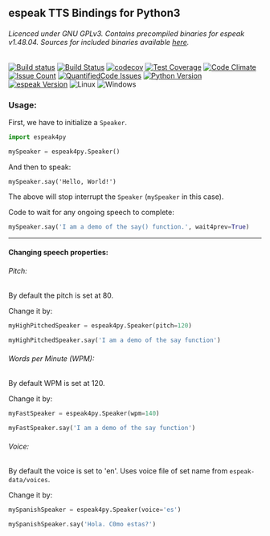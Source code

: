 ## espeak TTS Bindings for Python3

###### Licenced under GNU GPLv3. Contains precompiled binaries for espeak v1.48.04. Sources for included binaries available [here](http://espeak.sourceforge.net/).
[![Build status](https://ci.appveyor.com/api/projects/status/o2j9pe6sttd0j684?svg=true)](https://ci.appveyor.com/project/sayak-brm/espeak4py) [![Build Status](https://travis-ci.org/sayak-brm/espeak4py.svg?branch=master)](https://travis-ci.org/sayak-brm/espeak4py) [![codecov](https://codecov.io/gh/sayak-brm/espeak4py/branch/master/graph/badge.svg)](https://codecov.io/gh/sayak-brm/espeak4py)
 [![Test Coverage](https://codeclimate.com/github/sayak-brm/espeak4py/badges/coverage.svg)](https://codeclimate.com/github/sayak-brm/espeak4py/coverage) [![Code Climate](https://codeclimate.com/github/sayak-brm/espeak4py/badges/gpa.svg)](https://codeclimate.com/github/sayak-brm/espeak4py) [![Issue Count](https://codeclimate.com/github/sayak-brm/espeak4py/badges/issue_count.svg)](https://codeclimate.com/github/sayak-brm/espeak4py) [![QuantifiedCode Issues](https://www.quantifiedcode.com/api/v1/project/bf3ba612b8c04e07beb901dcbbe4b325/badge.svg)](https://www.quantifiedcode.com/app/project/bf3ba612b8c04e07beb901dcbbe4b325) [![Python Version](https://img.shields.io/badge/Python-3-brightgreen.svg)](https://www.python.org/download/releases/3.0/) [![espeak Version](https://img.shields.io/badge/espeak-v1.48.04-brightgreen.svg)](http://espeak.sourceforge.net/) ![Linux](https://img.shields.io/badge/Linux--brightred.svg) ![Windows](https://img.shields.io/badge/Windows--brightgreen.svg)

### Usage:

First, we have to initialize a `Speaker`.

```python
import espeak4py

mySpeaker = espeak4py.Speaker()
```

And then to speak:

```
mySpeaker.say('Hello, World!')
```

The above will stop interrupt the `Speaker` (`mySpeaker` in this case).


Code to wait for any ongoing speech to complete:

```python
mySpeaker.say('I am a demo of the say() function.', wait4prev=True)
```

---

#### Changing speech properties:

###### Pitch:

By default the pitch is set at 80.

Change it by:

```python
myHighPitchedSpeaker = espeak4py.Speaker(pitch=120)

myHighPitchedSpeaker.say('I am a demo of the say function')
```

###### Words per Minute (WPM):

By default WPM is set at 120.

Change it by:

```python
myFastSpeaker = espeak4py.Speaker(wpm=140)

myFastSpeaker.say('I am a demo of the say function')
```

###### Voice:

By default the voice is set to 'en'.
Uses voice file of set name from `espeak-data/voices`.

Change it by:

```python
mySpanishSpeaker = espeak4py.Speaker(voice='es')

mySpanishSpeaker.say('Hola. C0mo estas?')
```